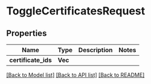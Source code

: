 # ToggleCertificatesRequest

## Properties

Name | Type | Description | Notes
------------ | ------------- | ------------- | -------------
**certificate_ids** | **Vec<String>** |  | 

[[Back to Model list]](../README.md#documentation-for-models) [[Back to API list]](../README.md#documentation-for-api-endpoints) [[Back to README]](../README.md)


